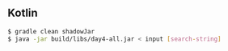 ## Kotlin
```bash
$ gradle clean shadowJar
$ java -jar build/libs/day4-all.jar < input [search-string]
```
